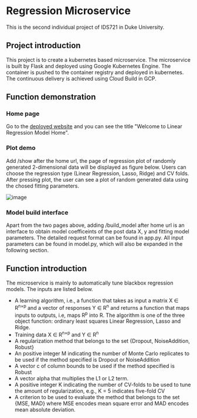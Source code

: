 # Regression Microservice
This is the second individual project of IDS721 in Duke University.

## Project introduction 
This project is to create a kubernetes based microservice. The microservice is built by Flask and deployed using Google Kubernetes Engine. The container is pushed to the container registry and deployed in kubernetes. The continuous delivery is achieved using Cloud Build in GCP. 

## Function demonstration
### Home page
Go to the [deployed website](http://34.122.55.167:8080/) and you can see the title "Welcome to Linear Regression Model Home". 

### Plot demo 
Add /show after the home url, the page of regression plot of randomly generated 2-dimensional data will be displayed as figure below. Users can choose the regression type (Linear Regression, Lasso, Ridge) and CV folds. After pressing plot, the user can see a plot of random generated data using the chosed fitting parameters.

![image](https://user-images.githubusercontent.com/97444802/154594907-7d038f57-19f1-4f84-9e9a-3dd9f7ef5900.png)

### Model build interface
Apart from the two pages above, adding /build_model after home url is an interface to obtain model coefficeints of the post data X, y and fitting model parameters. The detailed request format can be found in app.py. All input parameters can be found in model.py, which will also be expanded in the following section.    

## Function introduction 
The microservice is mainly to automatically tune blackbox regression models. The inputs are listed below. 

- A learning algorithm, i.e., a function that takes as input a matrix X ∈ R<sup>n×p</sup> and a vector of responses Y ∈ R<sup>n</sup> and returns a function that maps inputs to outputs, i.e, maps R<sup>p</sup> into R. The algorithm is one of the three object function: ordinary least squares Linear Regression, Lasso and Ridge. 
- Training data X ∈ R<sup>n×p</sup> and Y ∈ R<sup>n</sup>
- A regularization method that belongs to the set {Dropout, NoiseAddition, Robust}
- An positive integer M indicating the number of Monte Carlo replicates to be used if the method specified is Dropout or NoiseAddition
- A vector c of column bounds to be used if the method specified is Robust
- A vector alpha that multiplies the L1 or L2 term.
- A positive integer K indicating the number of CV-folds to be used to tune the amount of regularization, e.g., K = 5 indicates five-fold CV
- A criterion to be used to evaluate the method that belongs to the set {MSE, MAD} where MSE encodes mean square error and MAD encodes mean absolute deviation.
